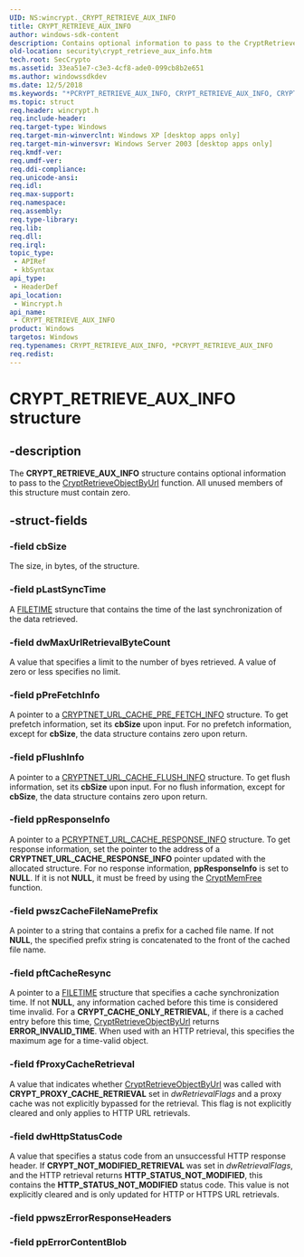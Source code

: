 ```yaml
---
UID: NS:wincrypt._CRYPT_RETRIEVE_AUX_INFO
title: CRYPT_RETRIEVE_AUX_INFO
author: windows-sdk-content
description: Contains optional information to pass to the CryptRetrieveObjectByUrl function.
old-location: security\crypt_retrieve_aux_info.htm
tech.root: SecCrypto
ms.assetid: 33ea51e7-c3e3-4cf8-ade0-099cb8b2e651
ms.author: windowssdkdev
ms.date: 12/5/2018
ms.keywords: "*PCRYPT_RETRIEVE_AUX_INFO, CRYPT_RETRIEVE_AUX_INFO, CRYPT_RETRIEVE_AUX_INFO structure [Security], PCRYPT_RETRIEVE_AUX_INFO, PCRYPT_RETRIEVE_AUX_INFO structure pointer [Security], _crypto2_crypt_retrieve_aux_info, security.crypt_retrieve_aux_info, wincrypt/CRYPT_RETRIEVE_AUX_INFO, wincrypt/PCRYPT_RETRIEVE_AUX_INFO"
ms.topic: struct
req.header: wincrypt.h
req.include-header: 
req.target-type: Windows
req.target-min-winverclnt: Windows XP [desktop apps only]
req.target-min-winversvr: Windows Server 2003 [desktop apps only]
req.kmdf-ver: 
req.umdf-ver: 
req.ddi-compliance: 
req.unicode-ansi: 
req.idl: 
req.max-support: 
req.namespace: 
req.assembly: 
req.type-library: 
req.lib: 
req.dll: 
req.irql: 
topic_type:
 - APIRef
 - kbSyntax
api_type:
 - HeaderDef
api_location:
 - Wincrypt.h
api_name:
 - CRYPT_RETRIEVE_AUX_INFO
product: Windows
targetos: Windows
req.typenames: CRYPT_RETRIEVE_AUX_INFO, *PCRYPT_RETRIEVE_AUX_INFO
req.redist: 
---
```


# CRYPT_RETRIEVE_AUX_INFO structure


## -description


The <b>CRYPT_RETRIEVE_AUX_INFO</b> structure contains optional information to pass to the <a href="https://msdn.microsoft.com/2e205f97-be9b-4358-ba22-d475b6a250b7">CryptRetrieveObjectByUrl</a> function. All unused members of this structure must contain zero.


## -struct-fields




### -field cbSize

The size, in bytes, of the structure.


### -field pLastSyncTime

A <a href="https://msdn.microsoft.com/9baf8a0e-59e3-4fbd-9616-2ec9161520d1">FILETIME</a> structure that contains the time of the last synchronization of the data retrieved.


### -field dwMaxUrlRetrievalByteCount

A value that specifies a limit to the number of byes retrieved. A value of zero or less specifies no limit.


### -field pPreFetchInfo

A pointer to a <a href="https://msdn.microsoft.com/en-us/library/Aa380235(v=VS.85).aspx">CRYPTNET_URL_CACHE_PRE_FETCH_INFO</a> structure. To get prefetch information, set its <b>cbSize</b> upon input. For no prefetch information, except for <b>cbSize</b>, the data structure contains zero upon return.


### -field pFlushInfo

A pointer to a <a href="https://msdn.microsoft.com/68b52dbe-c521-4281-9a00-d91ee14dd697">CRYPTNET_URL_CACHE_FLUSH_INFO</a> structure. To get flush information, set its <b>cbSize</b> upon input. For no flush information, except for <b>cbSize</b>, the data structure
    contains zero upon return.


### -field ppResponseInfo

A pointer to a <a href="https://msdn.microsoft.com/26cd6065-8be9-4b3b-8207-5ad620e9b537">PCRYPTNET_URL_CACHE_RESPONSE_INFO</a> structure. To get response information, set the pointer to the address of a <b>CRYPTNET_URL_CACHE_RESPONSE_INFO</b> pointer updated with the allocated structure. For no response information, <b>ppResponseInfo</b> is set to <b>NULL</b>. If it is not <b>NULL</b>, it must be freed by using the <a href="https://msdn.microsoft.com/fb5c10ba-da8e-4a34-9302-67586a0a9624">CryptMemFree</a> function.


### -field pwszCacheFileNamePrefix

A pointer to a string that contains a prefix for a cached file name. If not <b>NULL</b>, the specified prefix string is concatenated to the front of the cached file name.


### -field pftCacheResync

A pointer to a <a href="https://msdn.microsoft.com/9baf8a0e-59e3-4fbd-9616-2ec9161520d1">FILETIME</a> structure that specifies a cache synchronization time. If not <b>NULL</b>, any information cached before this time is considered time invalid. For a <b>CRYPT_CACHE_ONLY_RETRIEVAL</b>, if there is a cached entry before this time, <a href="https://msdn.microsoft.com/2e205f97-be9b-4358-ba22-d475b6a250b7">CryptRetrieveObjectByUrl</a> returns <b>ERROR_INVALID_TIME</b>. When used with an HTTP retrieval, this specifies the maximum age for a time-valid object.


### -field fProxyCacheRetrieval

A value that indicates whether <a href="https://msdn.microsoft.com/2e205f97-be9b-4358-ba22-d475b6a250b7">CryptRetrieveObjectByUrl</a> was called with <b>CRYPT_PROXY_CACHE_RETRIEVAL</b> set in <i>dwRetrievalFlags</i> and a proxy cache was not explicitly bypassed for the retrieval. This flag is not explicitly cleared and only applies to HTTP URL retrievals.


### -field dwHttpStatusCode

A value that specifies a status code from an unsuccessful HTTP response header. If <b>CRYPT_NOT_MODIFIED_RETRIEVAL</b> was set in <i>dwRetrievalFlags</i>, and the HTTP retrieval returns <b>HTTP_STATUS_NOT_MODIFIED</b>, this contains the <b>HTTP_STATUS_NOT_MODIFIED</b> status code. This value is not explicitly cleared and is only updated for HTTP or HTTPS URL retrievals.


### -field ppwszErrorResponseHeaders

 


### -field ppErrorContentBlob

 



